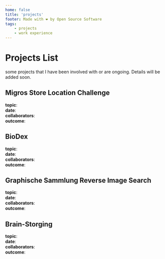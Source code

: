 ```yaml
---
home: false
title: 'projects'
footer: Made with ❤️ by Open Source Software
tags:
    - projects
    - work experience 
---
```


# Projects List

some projects that I have been involved with or are ongoing. Details will be added soon.

## Migros Store Location Challenge

__topic__:   
__date__:  
__collaborators__:   
__outcome__:  


## BioDex

__topic__:   
__date__:  
__collaborators__:   
__outcome__:  


## Graphische Sammlung Reverse Image Search

__topic__:   
__date__:  
__collaborators__:   
__outcome__:  


## Brain-Storging

__topic__:   
__date__:  
__collaborators__:   
__outcome__:  
